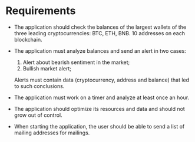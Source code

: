 # Requirements

- The application should check the balances of the largest wallets of the three leading cryptocurrencies: BTC, ETH, BNB. 10 addresses on each blockchain.
- The application must analyze balances and send an alert in two cases:
    1. Alert about bearish sentiment in the market;
    2. Bullish market alert;
   
    Alerts must contain data (cryptocurrency, address and balance) that led to such conclusions.
- The application must work on a timer and analyze at least once an hour.
- The application should optimize its resources and data and should not grow out of control.
- When starting the application, the user should be able to send a list of mailing addresses for mailings.